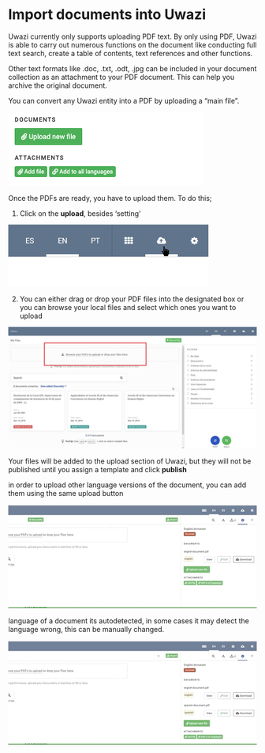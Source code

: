 # Import documents into Uwazi

Uwazi currently only supports uploading PDF text. By only using PDF, Uwazi is able to carry out numerous functions on the document like conducting full text search, create a table of contents, text references and other functions.

Other text formats like .doc, .txt, .odt, .jpg can be included in your document collection as an attachment to your PDF document. This can help you archive the original document. 

You can convert any Uwazi entity into a PDF by uploading a “main file”.


![upload](https://raw.githubusercontent.com/huridocs/uwazi-assets/master/wiki/screenshots/upload-main-file.png)

Once the PDFs are ready, you have to upload them. To do this;
1. Click on the **upload**, besides ‘setting’

![upload](https://raw.githubusercontent.com/huridocs/uwazi-assets/master/wiki/screenshots/uploads_link.jpg)

2. You can either drag or drop your PDF files into the designated box or you can browse your local files and select which ones you want to upload 

![](https://github.com/quincywiele/HURIDOCS-User-Manuals/blob/master/upload1.jpg)

Your files will be added to the upload section of Uwazi, but they will not be published until you assign a template and click **publish**

in order to upload other language versions of the document, you can add them using the same upload button

![](https://raw.githubusercontent.com/huridocs/uwazi-assets/master/wiki/screenshots/upload-document-language.gif)

language of a document its autodetected, in some cases it may detect the language wrong, this can be manually changed.

![](https://raw.githubusercontent.com/huridocs/uwazi-assets/master/wiki/screenshots/change-document-language.gif)